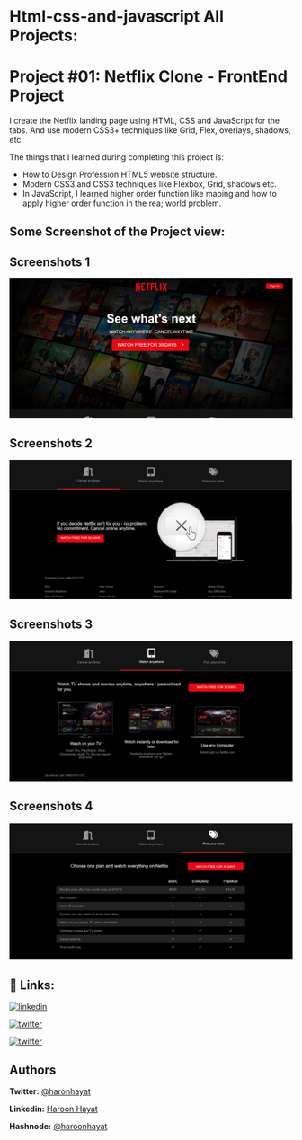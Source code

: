 # Html-css-and-javascript All Projects:

# Project #01: **Netflix Clone - FrontEnd Project**

I create the Netflix landing page using HTML, CSS and JavaScript for the tabs. And use modern CSS3+ techniques like Grid, Flex, overlays, shadows, etc.

The things that I learned during completing this project is:

- How to Design Profession HTML5 website structure.
- Modern CSS3 and CSS3 techniques like Flexbox, Grid, shadows etc.
- In JavaScript, I learned higher order function like maping and how to apply higher order function in the rea; world problem.

## Some Screenshot of the Project view:

## Screenshots 1

![Website View](</netflix_clone/images/Screenshot%20(2).png>)

## Screenshots 2

![Website View](</netflix_clone/images/Screenshot%20(3).png>)

## Screenshots 3

![Website View](</netflix_clone/images/Screenshot%20(4).png>)

## Screenshots 4

![Website View](</netflix_clone/images/Screenshot%20(1).png>)

## 🔗 **Links:**


[![linkedin](https://img.shields.io/badge/linkedin-0A66C2?style=for-the-badge&logo=linkedin&logoColor=white)](https://www.linkedin.com/in/haroon-hayat-24b253204/)

[![twitter](https://img.shields.io/badge/twitter-1DA1F2?style=for-the-badge&logo=twitter&logoColor=white)](https://twitter.com/haron_hayat)

[![twitter](https://img.shields.io/badge/Hashnode-1DA1F2?style=for-the-badge&logo=hashnode&logoColor=white)](https://twitter.com/haron_hayat)

## Authors

**Twitter:**  [@haronhayat](https://twitter.com/haron_hayat)

**Linkedin:** [Haroon Hayat](https://www.linkedin.com/in/haroon-hayat-24b253204/)

**Hashnode:** [@haroonhayat](https://hashnode.com/@haroonhayat)
